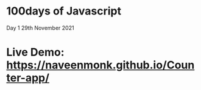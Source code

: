 # 100days of Javascript
Day 1 29th November 2021
# Live Demo: https://naveenmonk.github.io/Counter-app/

